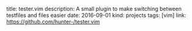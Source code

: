 title: tester.vim
description: A small plugin to make switching between testfiles and files easier
date: 2016-09-01
kind: projects
tags: [vim]
link: https://github.com/hunter-/tester.vim
